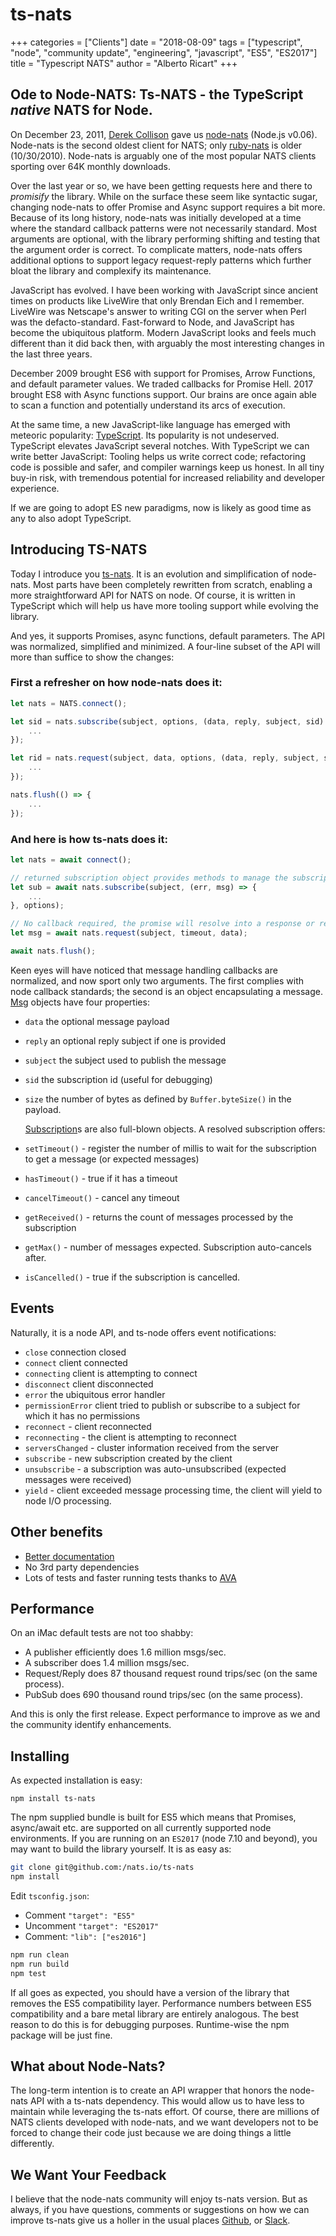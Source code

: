 # ts-nats

+++ categories = \["Clients"\] date = "2018-08-09" tags = \["typescript", "node", "community update", "engineering", "javascript", "ES5", "ES2017"\] title = "Typescript NATS" author = "Alberto Ricart" +++

## Ode to Node-NATS: Ts-NATS - the TypeScript _native_ NATS for Node.

On December 23, 2011, [Derek Collison](https://www.linkedin.com/in/derekcollison/) gave us [node-nats](https://github.com/nats-io/node-nats) \(Node.js v0.06\). Node-nats is the second oldest client for NATS; only [ruby-nats](https://github.com/nats-io/ruby-nats) is older \(10/30/2010\). Node-nats is arguably one of the most popular NATS clients sporting over 64K monthly downloads.

Over the last year or so, we have been getting requests here and there to _promisify_ the library. While on the surface these seem like syntactic sugar, changing node-nats to offer Promise and Async support requires a bit more. Because of its long history, node-nats was initially developed at a time where the standard callback patterns were not necessarily standard. Most arguments are optional, with the library performing shifting and testing that the argument order is correct. To complicate matters, node-nats offers additional options to support legacy request-reply patterns which further bloat the library and complexify its maintenance.

JavaScript has evolved. I have been working with JavaScript since ancient times on products like LiveWire that only Brendan Eich and I remember. LiveWire was Netscape's answer to writing CGI on the server when Perl was the defacto-standard. Fast-forward to Node, and JavaScript has become the ubiquitous platform. Modern JavaScript looks and feels much different than it did back then, with arguably the most interesting changes in the last three years.

December 2009 brought ES6 with support for Promises, Arrow Functions, and default parameter values. We traded callbacks for Promise Hell. 2017 brought ES8 with Async functions support. Our brains are once again able to scan a function and potentially understand its arcs of execution.

At the same time, a new JavaScript-like language has emerged with meteoric popularity: [TypeScript](https://www.typescriptlang.org/). Its popularity is not undeserved. TypeScript elevates JavaScript several notches. With TypeScript we can write better JavaScript: Tooling helps us write correct code; refactoring code is possible and safer, and compiler warnings keep us honest. In all tiny buy-in risk, with tremendous potential for increased reliability and developer experience.

If we are going to adopt ES new paradigms, now is likely as good time as any to also adopt TypeScript.

## Introducing TS-NATS

Today I introduce you [ts-nats](https://github.com/nats-io/ts-nats). It is an evolution and simplification of node-nats. Most parts have been completely rewritten from scratch, enabling a more straightforward API for NATS on node. Of course, it is written in TypeScript which will help us have more tooling support while evolving the library.

And yes, it supports Promises, async functions, default parameters. The API was normalized, simplified and minimized. A four-line subset of the API will more than suffice to show the changes:

### First a refresher on how node-nats does it:

```javascript
let nats = NATS.connect();

let sid = nats.subscribe(subject, options, (data, reply, subject, sid) => {
    ...
});

let rid = nats.request(subject, data, options, (data, reply, subject, sid) => {
    ...
});

nats.flush(() => {
    ...
});
```

### And here is how ts-nats does it:

```typescript
let nats = await connect();

// returned subscription object provides methods to manage the subscription
let sub = await nats.subscribe(subject, (err, msg) => {
    ...
}, options);

// No callback required, the promise will resolve into a response or reject into an error
let msg = await nats.request(subject, timeout, data);

await nats.flush();
```

Keen eyes will have noticed that message handling callbacks are normalized, and now sport only two arguments. The first complies with node callback standards; the second is an object encapsulating a message. [Msg](https://nats-io.github.io/ts-nats/interfaces/_nats_.msg.html) objects have four properties:

* `data` the optional message payload 
* `reply`  an optional reply subject if one is provided
* `subject` the subject used to publish the message
* `sid` the subscription id \(useful for debugging\)
* `size` the number of bytes as defined by `Buffer.byteSize()` in the payload.

  [Subscription](https://nats-io.github.io/ts-nats/classes/_nats_.subscription.html)s are also full-blown objects. A resolved subscription offers:

* `setTimeout()` - register the number of millis to wait for the subscription to get a message \(or expected messages\)
* `hasTimeout()` - true if it has a timeout
* `cancelTimeout()` - cancel any timeout
* `getReceived()` - returns the count of messages processed by the subscription
* `getMax()` - number of messages expected. Subscription auto-cancels after.
* `isCancelled()` - true if the subscription is cancelled.

## Events

Naturally, it is a node API, and ts-node offers event notifications:

* `close` connection closed
* `connect` client connected
* `connecting` client is attempting to connect
* `disconnect` client disconnected
* `error` the ubiquitous error handler
* `permissionError` client tried to publish or subscribe to a subject for which it has no permissions
* `reconnect` - client reconnected
* `reconnecting` - the client is attempting to reconnect
* `serversChanged` - cluster information received from the server
* `subscribe` - new subscription created by the client
* `unsubscribe` - a subscription was auto-unsubscribed \(expected messages were received\)
* `yield` - client exceeded message processing time, the client will yield to node I/O processing.

## Other benefits

* [Better documentation](https://nats-io.github.io/ts-nats/modules/_nats_.html)
* No 3rd party dependencies
* Lots of tests and faster running tests thanks to [AVA](https://github.com/avajs/ava)

## Performance

On an iMac default tests are not too shabby:

* A publisher efficiently does 1.6 million msgs/sec.
* A subscriber does 1.4 million msgs/sec.
* Request/Reply does 87 thousand request round trips/sec \(on the same process\).
* PubSub does 690 thousand round trips/sec \(on the same process\).

And this is only the first release. Expect performance to improve as we and the community identify enhancements.

## Installing

As expected installation is easy:

`npm install ts-nats`

The npm supplied bundle is built for ES5 which means that Promises, async/await etc. are supported on all currently supported node environments. If you are running on an `ES2017` \(node 7.10 and beyond\), you may want to build the library yourself. It is as easy as:

```bash
git clone git@github.com:/nats.io/ts-nats
npm install
```

Edit `tsconfig.json`:

* Comment `"target": "ES5"`
* Uncomment `"target": "ES2017"`
* Comment: `"lib": ["es2016"]`

```bash
npm run clean
npm run build
npm test
```

If all goes as expected, you should have a version of the library that removes the ES5 compatibility layer. Performance numbers between ES5 compatibility and a bare metal library are entirely analogous. The best reason to do this is for debugging purposes. Runtime-wise the npm package will be just fine.

## What about Node-Nats?

The long-term intention is to create an API wrapper that honors the node-nats API with a ts-nats dependency. This would allow us to have less to maintain while leveraging the ts-nats effort. Of course, there are millions of NATS clients developed with node-nats, and we want developers not to be forced to change their code just because we are doing things a little differently.

## We Want Your Feedback

I believe that the node-nats community will enjoy ts-nats version. But as always, if you have questions, comments or suggestions on how we can improve ts-nats give us a holler in the usual places [Github](https://github.com/nats-io/ts-nats/issues), or [Slack](https://join.slack.com/t/natsio/shared_invite/enQtMzE2NDkxNDI2NTE1LTc5ZDEzYTkwYWZkYWQ5YjY1MzBjMWZmYzA5OGQxMzlkMGQzMjYxNGM3MWYxMjNiYmNjNzIwMTVjMWE2ZDgxZGM).

